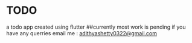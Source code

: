 # TODO
a todo app created using flutter
##currently most work is pending if you have any querries email me : adithyashetty0322@gmail.com 
